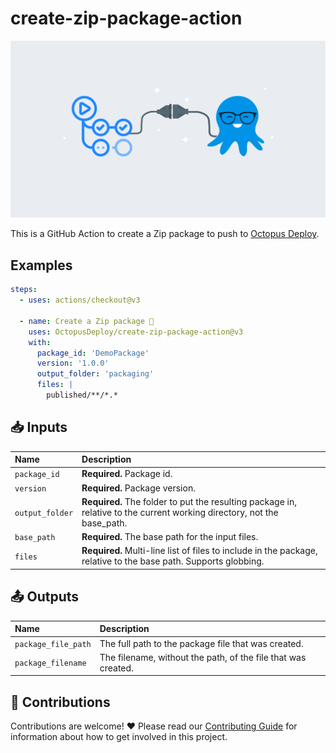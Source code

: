 # create-zip-package-action

<img alt= "" src="https://github.com/OctopusDeploy/create-zip-package-action/raw/main/assets/github-actions-octopus.png" />

This is a GitHub Action to create a Zip package to push to [Octopus Deploy](https://octopus.com/).

## Examples

```yml
steps:
  - uses: actions/checkout@v3

  - name: Create a Zip package 🐙
    uses: OctopusDeploy/create-zip-package-action@v3
    with:
      package_id: 'DemoPackage'
      version: '1.0.0'
      output_folder: 'packaging'
      files: |
        published/**/*.*
```

## 📥 Inputs

| Name            | Description                                                                                                             |
| :-------------- | :---------------------------------------------------------------------------------------------------------------------- |
| `package_id`    | **Required.** Package id.                                                                                               |
| `version`       | **Required.** Package version.                                                                                          |
| `output_folder` | **Required.** The folder to put the resulting package in, relative to the current working directory, not the base_path. |
| `base_path`     | **Required.** The base path for the input files.                                                                        |
| `files`         | **Required.** Multi-line list of files to include in the package, relative to the base path. Supports globbing.         |

## 📤 Outputs

| Name                | Description                                                   |
| :------------------ | :------------------------------------------------------------ |
| `package_file_path` | The full path to the package file that was created.           |
| `package_filename`  | The filename, without the path, of the file that was created. |

## 🤝 Contributions

Contributions are welcome! :heart: Please read our [Contributing Guide](CONTRIBUTING.md) for information about how to get involved in this project.

